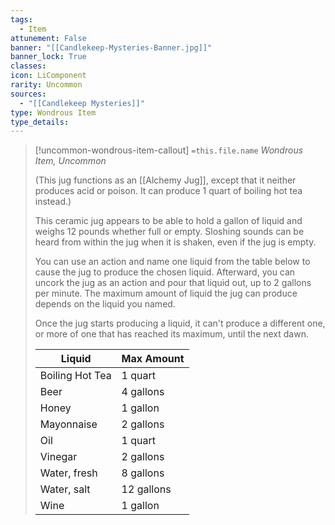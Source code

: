 ```yaml
---
tags:
  - Item
attunement: False
banner: "[[Candlekeep-Mysteries-Banner.jpg]]"
banner_lock: True
classes:
icon: LiComponent
rarity: Uncommon
sources:
  - "[[Candlekeep Mysteries]]"
type: Wondrous Item
type_details: 
---
```

>[!uncommon-wondrous-item-callout] `=this.file.name`
>*Wondrous Item, Uncommon*
>
>(This jug functions as an [[Alchemy Jug]], except that it neither produces acid or poison. It can produce 1 quart of boiling hot tea instead.)
>
>This ceramic jug appears to be able to hold a gallon of liquid and weighs 12 pounds whether full or empty. Sloshing sounds can be heard from within the jug when it is shaken, even if the jug is empty.
>
>You can use an action and name one liquid from the table below to cause the jug to produce the chosen liquid. Afterward, you can uncork the jug as an action and pour that liquid out, up to 2 gallons per minute. The maximum amount of liquid the jug can produce depends on the liquid you named.
>
>Once the jug starts producing a liquid, it can't produce a different one, or more of one that has reached its maximum, until the next dawn.
>
>
>
>| Liquid | Max Amount |
>| --- | --- |
>| Boiling Hot Tea | 1 quart |
>| Beer | 4 gallons |
>| Honey | 1 gallon |
>| Mayonnaise | 2 gallons |
>| Oil | 1 quart |
>| Vinegar | 2 gallons |
>| Water, fresh | 8 gallons |
>| Water, salt | 12 gallons |
>| Wine | 1 gallon |
>
>
